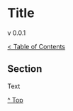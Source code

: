 <head>
</head>

# Title

v 0.0.1

[< Table of Contents][0]

## Section

Text

[^ Top][99]

[0]: ../README.md
[99]: /README.md